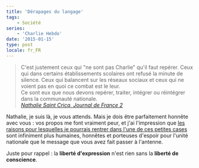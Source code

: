 ```yaml
---
title: 'Dérapages du langage'
tags:
    - Société
series:
    - 'Charlie Hebdo'
date: '2015-01-15'
type: post
locale: fr_FR
---
```


> C'est justement ceux qui "ne sont pas Charlie" qu'il faut repérer. Ceux qui dans certains établissements scolaires ont refusé la minute de silence. Ceux qui balancent sur les réseaux sociaux et ceux qui ne voient pas en quoi ce combat est le leur.  
>   Ce sont eux que nous devons repérer, traiter, intégrer ou réintégrer dans la communauté nationale.  
>   <cite>[Nathalie Saint Cricq, Journal de France 2](http://youtu.be/qc03SlaK_KA?t=34s "Extrait vidéo du Journal de France 2")</cite>

Nathalie, je suis là, je vous attends. Mais je dois être parfaitement honnête avec vous&nbsp;: vos propos me font vraiment peur, et j'ai l'impression que [les raisons pour lesquelles je pourrais rentrer dans l'une de ces petites cases](/2015/01/je-ne-suis-pas-charlie-je-suis-francais/) sont infiniment plus humaines, honnêtes et porteuses d'espoir pour l'unité nationale que le message que vous avez fait passer à l'antenne.

Juste pour rappel&nbsp;: la **liberté d'expression** n'est rien sans la **liberté de conscience**.
